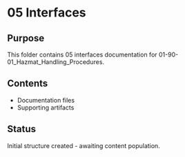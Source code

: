 # 05 Interfaces

## Purpose
This folder contains 05 interfaces documentation for 01-90-01_Hazmat_Handling_Procedures.

## Contents
- Documentation files
- Supporting artifacts

## Status
Initial structure created - awaiting content population.
